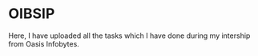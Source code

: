 # OIBSIP
Here, I have uploaded all the tasks which I have done during my intership from Oasis Infobytes.
